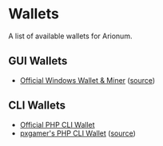 # Wallets

A list of available wallets for Arionum.

## GUI Wallets

- [Official Windows Wallet & Miner](https://www.arionum.com/LightArionumD) ([source](https://github.com/arionum/lightWalletGUI))

## CLI Wallets

- [Official PHP CLI Wallet](https://github.com/arionum/lightWalletCLI)
- [pxgamer's PHP CLI Wallet](https://github.com/pxgamer/arionum-cli/releases/latest) ([source](https://github.com/pxgamer/arionum-cli))
